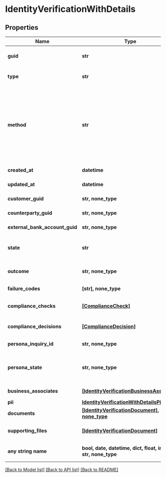 # IdentityVerificationWithDetails


## Properties
Name | Type | Description | Notes
------------ | ------------- | ------------- | -------------
**guid** | **str** | Auto-generated unique identifier for the identity verification. | [optional] 
**type** | **str** | The identity verification type; one of kyc, bank_account, or counterparty. | [optional] 
**method** | **str** | The identity verification method; one of attested, document_submission, enhanced_due_diligence, id_and_selfie, tax_id_and_selfie, business_registration, attested_id_and_selfie, attested_business_registration, watchlists, attested_ownership, or account_ownership. | [optional] 
**created_at** | **datetime** | ISO8601 datetime the record was created at. | [optional] 
**updated_at** | **datetime** | ISO8601 datetime the record was last updated at. | [optional] 
**customer_guid** | **str, none_type** | The identity verification&#39;s identifier. | [optional] 
**counterparty_guid** | **str, none_type** | The identity verification&#39;s identifier. | [optional] 
**external_bank_account_guid** | **str, none_type** | The identity verification&#39;s identifier. | [optional] 
**state** | **str** | The identity verification state; one of storing, waiting, pending, reviewing, expired, or completed. | [optional] 
**outcome** | **str, none_type** | The identity verification outcome; one of passed or failed. | [optional] 
**failure_codes** | **[str], none_type** | The reason codes explaining the outcome. | [optional] 
**compliance_checks** | [**[ComplianceCheck]**](ComplianceCheck.md) | The compliance checks associated with the identity verification. | [optional] 
**compliance_decisions** | [**[ComplianceDecision]**](ComplianceDecision.md) | The compliance decisions associated with the identity verification. | [optional] 
**persona_inquiry_id** | **str, none_type** | The Persona identifier of the backing inquiry. | [optional] 
**persona_state** | **str, none_type** | The Persona state of the backing inquiry; one of waiting, pending, reviewing, processing, expired, completed, or unknown. | [optional] 
**business_associates** | [**[IdentityVerificationBusinessAssociate]**](IdentityVerificationBusinessAssociate.md) | List of associates declared for the business customer. | [optional] 
**pii** | [**IdentityVerificationWithDetailsPii**](IdentityVerificationWithDetailsPii.md) |  | [optional] 
**documents** | [**[IdentityVerificationDocument], none_type**](IdentityVerificationDocument.md) | The documents associated with the identity verification. | [optional] 
**supporting_files** | [**[IdentityVerificationDocument]**](IdentityVerificationDocument.md) | The supporting documents associated with the attested identity verification. | [optional] 
**any string name** | **bool, date, datetime, dict, float, int, list, str, none_type** | any string name can be used but the value must be the correct type | [optional]

[[Back to Model list]](../README.md#documentation-for-models) [[Back to API list]](../README.md#documentation-for-api-endpoints) [[Back to README]](../README.md)



